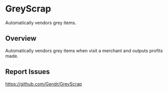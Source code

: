 # GreyScrap

Automatically vendors grey items.

## Overview

Automatically vendors grey items when visit a merchant and outputs profits made.

## Report Issues

https://github.com/Gendr/GreyScrap